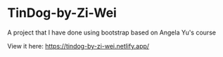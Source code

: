 # TinDog-by-Zi-Wei
A project that I have done using bootstrap based on Angela Yu's course

View it here: https://tindog-by-zi-wei.netlify.app/
